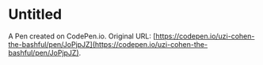 # Untitled

A Pen created on CodePen.io. Original URL: [https://codepen.io/uzi-cohen-the-bashful/pen/JoPjpJZ](https://codepen.io/uzi-cohen-the-bashful/pen/JoPjpJZ).

